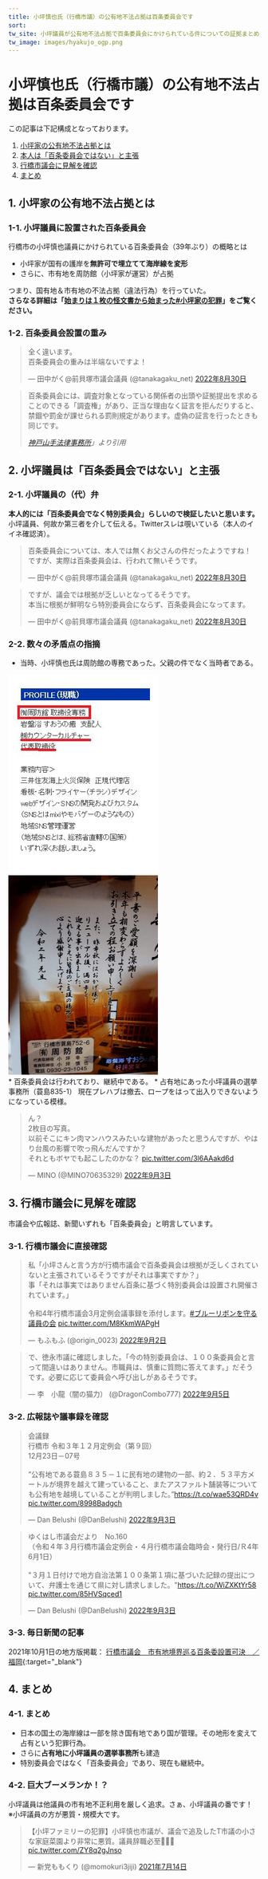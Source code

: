 ```yaml
---
title: 小坪慎也氏（行橋市議）の公有地不法占拠は百条委員会です
sort: 
tw_site: 小坪議員が公有地不法占拠で百条委員会にかけられている件についての証拠まとめです。
tw_image: images/hyakujo_ogp.png  
---
```

<div class="main-title">
<div class="main-text">
<h1>小坪慎也氏（行橋市議）の公有地不法占拠は百条委員会です</h1>
</div>
</div>

この記事は下記構成となっております。

  1. [小坪家の公有地不法占拠とは](#sec1)  
  2. [本人は「百条委員会ではない」と主張](#sec2)  
  3. [行橋市議会に見解を確認](#sec3)  
  4. [まとめ](#sec4)  

<a id="sec1"></a>
## 1. 小坪家の公有地不法占拠とは 
### 1-1. 小坪議員に設置された百条委員会  
行橋市の小坪慎也議員にかけられている百条委員会（39年ぶり）の概略とは 

  * 小坪家が国有の護岸を**無許可で埋立てて海岸線を変形**  
  * さらに、市有地を周防館（小坪家が運営）が占拠  
  
つまり、<span class="red">国有地＆市有地の不法占拠（違法行為）</span>を行っていた。  
**さらなる詳細は「[始まりは１枚の怪文書から始まった#小坪家の犯罪](https://okmksato.github.io/matome/docs/01-kotsubo/dragon001.html)」をご覧ください。**

### 1-2. 百条委員会設置の重み  
<blockquote class="twitter-tweet" data-lang="ja"><p lang="ja" dir="ltr">全く違います。<br>百条委員会の重みは半端ないですよ！</p>&mdash; 田中がく@前貝塚市議会議員 (@tanakagaku_net) <a href="https://twitter.com/tanakagaku_net/status/1564605274047987714?ref_src=twsrc%5Etfw">2022年8月30日</a></blockquote> <script async src="https://platform.twitter.com/widgets.js" charset="utf-8"></script> 

<blockquote class="box-quote">
<p>百条委員会には、調査対象となっている関係者の出頭や証拠提出を求めることのできる「調査権」があり、正当な理由なく証言を拒んだりすると、禁錮や罰金が課せられる罰則規定があります。虚偽の証言を行ったときも同じです。</p>
<cite><a href="https://kobeyamate.jp/2019/12/hyakujyo-iinkai-towa/" target="_blank">神戸山手法律事務所</a>」より引用</cite>
</blockquote>

<a id="sec2"></a>
## 2. 小坪議員は「百条委員会ではない」と主張  
### 2-1. 小坪議員の（代）弁
**本人的には「百条委員会でなく特別委員会」らしいので検証したいと思います。**  
小坪議員、何故か第三者を介して伝える。Twitterスレは覗いている（本人のイイネ確認済）。  

<blockquote class="twitter-tweet" data-lang="ja"><p lang="ja" dir="ltr">百条委員会については、本人では無くお父さんの件だったようですね！<br>ですが、実際は百条委員会は、行われて無いそうです。</p>&mdash; 田中がく@前貝塚市議会議員 (@tanakagaku_net) <a href="https://twitter.com/tanakagaku_net/status/1564598389144137728?ref_src=twsrc%5Etfw">2022年8月30日</a></blockquote> <script async src="https://platform.twitter.com/widgets.js" charset="utf-8"></script>

<blockquote class="twitter-tweet" data-conversation="none" data-lang="ja"><p lang="ja" dir="ltr">ですが、議会では根拠が乏しいとなってるそうです。<br>本当に根拠が鮮明なら特別委員会にならず、百条委員会になってます。</p>&mdash; 田中がく@前貝塚市議会議員 (@tanakagaku_net) <a href="https://twitter.com/tanakagaku_net/status/1564605710582788104?ref_src=twsrc%5Etfw">2022年8月30日</a></blockquote> <script async src="https://platform.twitter.com/widgets.js" charset="utf-8"></script> 

### 2-2. 数々の矛盾点の指摘
  * 当時、小坪慎也氏は周防館の専務であった。<span class="red">父親の件でなく当時者</span>である。
<div class="mt15 mb15">
<img src="images/hyakujo_01.png" alt="小坪議員経歴" width="300" height="" class="border">
<img src="images/hyakujo_02.png" alt="小坪議員経歴" width="300" height="" class="border">
</div>  
  * 百条委員会は行われており、継続中である。  
  * <span class="red">占有地にあった小坪議員の選挙事務所</span>（蓑島835-1）  
  現在プレハブは撤去、ロープをはって出入りできないようになっている模様。
<blockquote class="twitter-tweet" data-conversation="none" data-lang="ja"><p lang="ja" dir="ltr">ん？<br>2枚目の写真。<br>以前そこにキン肉マンハウスみたいな建物があったと思うんですが、やはり台風の影響で吹っ飛んだんですか？<br>それともボヤでも起こしたのかな？ <a href="https://t.co/3l6AAakd6d">pic.twitter.com/3l6AAakd6d</a></p>&mdash; MINO (@MINO70635329) <a href="https://twitter.com/MINO70635329/status/1565988463920365569?ref_src=twsrc%5Etfw">2022年9月3日</a></blockquote> <script async src="https://platform.twitter.com/widgets.js" charset="utf-8"></script> 

<a id="sec3"></a>
## 3. 行橋市議会に見解を確認  
市議会や広報誌、新聞いずれも「百条委員会」と明言しています。  
### 3-1. 行橋市議会に直接確認  
<blockquote class="twitter-tweet" data-lang="ja"><p lang="ja" dir="ltr">私「小坪さんと言う方が行橋市議会で百条委員会は根拠が乏しくされていないと主張されているそうですがそれは事実ですか？」<br>事「それは事実ではありません百条に基づく特別委員会は設置され開催されています。」<br><br>令和4年行橋市議会3月定例会議事録を添付します。<a href="https://twitter.com/hashtag/%E3%83%96%E3%83%AB%E3%83%BC%E3%83%AA%E3%83%9C%E3%83%B3%E3%82%92%E5%AE%88%E3%82%8B%E8%AD%B0%E5%93%A1%E3%81%AE%E4%BC%9A?src=hash&amp;ref_src=twsrc%5Etfw">#ブルーリボンを守る議員の会</a> <a href="https://t.co/M8KkmWAPgH">pic.twitter.com/M8KkmWAPgH</a></p>&mdash; もふもふ (@origin_0023) <a href="https://twitter.com/origin_0023/status/1565497488597225472?ref_src=twsrc%5Etfw">2022年9月2日</a></blockquote> <script async src="https://platform.twitter.com/widgets.js" charset="utf-8"></script> 

<blockquote class="twitter-tweet" data-lang="ja"><p lang="ja" dir="ltr">で、徳永市議に確認しました。「今の特別委員会は、１００条委員会と言って間違いはありません。市職員は、慎重に質問に答えてます。」だそうです。必要に応じて委員会へ呼び出しがあるそうです。</p>&mdash; 李　小龍（闇の猫力） (@DragonCombo777) <a href="https://twitter.com/DragonCombo777/status/1566805933191114753?ref_src=twsrc%5Etfw">2022年9月5日</a></blockquote> <script async src="https://platform.twitter.com/widgets.js" charset="utf-8"></script>

### 3-2. 広報誌や議事録を確認  
<blockquote class="twitter-tweet" data-lang="ja"><p lang="ja" dir="ltr">会議録<br>行橋市 令和３年１２月定例会（第９回）<br>12月23日－07号<br><br>”公有地である蓑島８３５－１に民有地の建物の一部、約２．５３平方メートルが境界を越えて建っていること、またアスファルト舗装等についても公有地を越境していることが判明しました。”<a href="https://t.co/wae53QRD4v">https://t.co/wae53QRD4v</a> <a href="https://t.co/8998Badgch">pic.twitter.com/8998Badgch</a></p>&mdash; Dan Belushi (@DanBelushi) <a href="https://twitter.com/DanBelushi/status/1565946451708235777?ref_src=twsrc%5Etfw">2022年9月3日</a></blockquote> <script async src="https://platform.twitter.com/widgets.js" charset="utf-8"></script> 

<blockquote class="twitter-tweet" data-lang="ja"><p lang="ja" dir="ltr">ゆくはし市議会だより　No.160<br>（令和４年３月行橋市議会定例会・４月行橋市議会臨時会・発行日/Ｒ4年6月1日）<br><br>&quot;３月１日付けで地方自治法第１００条第１項に基づいた記録の提出について、弁護士を通じて県に対し請求しました。&quot;<a href="https://t.co/WiZXKtYr58">https://t.co/WiZXKtYr58</a> <a href="https://t.co/85HVSqced1">pic.twitter.com/85HVSqced1</a></p>&mdash; Dan Belushi (@DanBelushi) <a href="https://twitter.com/DanBelushi/status/1565951485753819136?ref_src=twsrc%5Etfw">2022年9月3日</a></blockquote> <script async src="https://platform.twitter.com/widgets.js" charset="utf-8"></script> 

### 3-3. 毎日新聞の記事  
2021年10月1日の地方版掲載： [行橋市議会　市有地境界巡る百条委設置可決　／福岡](https://mainichi.jp/articles/20211001/ddl/k40/010/311000c){:target="_blank"}  

<a id="sec4"></a>
## 4. まとめ  
### 4-1. まとめ  
  * 日本の国土の海岸線は一部を除き国有地であり国が管理。その地形を変えて占有という犯罪行為。  
  * さらに**占有地に小坪議員の選挙事務所**も建造    
  * 特別委員会ではなく<span class="red">「百条委員会」であり、現在も継続中。</span>
  
### 4-2. 巨大ブーメランか！？  
小坪議員は他議員の市有地不正利用を厳しく追求。さぁ、小坪議員の番です！  
※小坪議員の方が悪質・規模大です。  
<blockquote class="twitter-tweet" data-conversation="none" data-lang="ja"><p lang="ja" dir="ltr">【小坪ファミリーの犯罪】小坪慎也市議が、議会で追及したT市議の小さな家庭菜園より非常に悪質。議員辞職必至💢😠💢 <a href="https://t.co/ZY8q2gJnso">pic.twitter.com/ZY8q2gJnso</a></p>&mdash; 新党ももくり (@momokuri3jiji) <a href="https://twitter.com/momokuri3jiji/status/1415422047119757313?ref_src=twsrc%5Etfw">2021年7月14日</a></blockquote> <script async src="https://platform.twitter.com/widgets.js" charset="utf-8"></script> 
